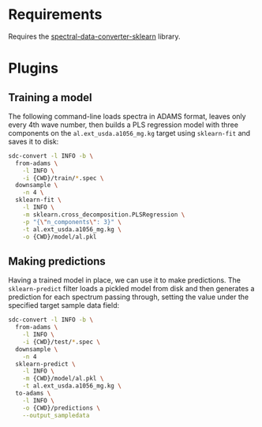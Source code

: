 # Requirements

Requires the [spectral-data-converter-sklearn](https://github.com/waikato-datamining/spectral-data-converter-sklearn) library.


# Plugins

## Training a model  

The following command-line loads spectra in ADAMS format, leaves only
every 4th wave number, then builds a PLS regression model with three 
components on the `al.ext_usda.a1056_mg.kg` target using `sklearn-fit` 
and saves it to disk: 

```bash
sdc-convert -l INFO -b \
  from-adams \
    -l INFO \
    -i {CWD}/train/*.spec \
  downsample \
    -n 4 \
  sklearn-fit \
    -l INFO \
    -m sklearn.cross_decomposition.PLSRegression \
    -p "{\"n_components\": 3}" \
    -t al.ext_usda.a1056_mg.kg \
    -o {CWD}/model/al.pkl
```


## Making predictions

Having a trained model in place, we can use it to make predictions. The
`sklearn-predict` filter loads a pickled model from disk and then generates
a prediction for each spectrum passing through, setting the value under
the specified target sample data field:

```bash
sdc-convert -l INFO -b \
  from-adams \
    -l INFO \
    -i {CWD}/test/*.spec \
  downsample \
    -n 4 
  sklearn-predict \
    -l INFO \
    -m {CWD}/model/al.pkl \
    -t al.ext_usda.a1056_mg.kg \
  to-adams \
    -l INFO \
    -o {CWD}/predictions \
    --output_sampledata 
```
